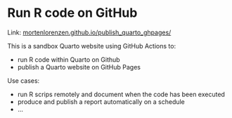 # Run R code on GitHub

Link: [mortenlorenzen.github.io/publish_quarto_ghpages/](https://mortenlorenzen.github.io/publish_quarto_ghpages/)



This is a sandbox Quarto website using GitHub Actions to:

- run R code within Quarto on Github
- publish a Quarto website on GitHub Pages


Use cases:

- run R scrips remotely and document when the code has been executed
- produce and publish a report automatically on a schedule
- ...
